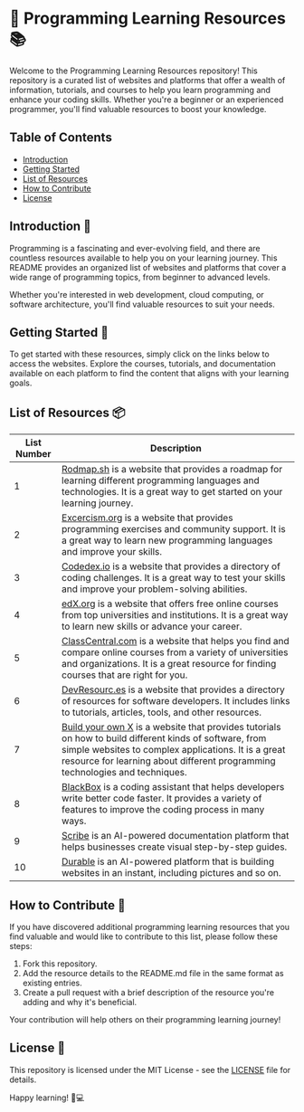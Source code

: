 # 🚀 Programming Learning Resources 📚

Welcome to the Programming Learning Resources repository! This repository is a curated list of websites and platforms that offer a wealth of information, tutorials, and courses to help you learn programming and enhance your coding skills. Whether you're a beginner or an experienced programmer, you'll find valuable resources to boost your knowledge.

## Table of Contents
- [Introduction](#introduction)
- [Getting Started](#getting-started)
- [List of Resources](#list-of-resources)
- [How to Contribute](#how-to-contribute)
- [License](#license)

## Introduction 🌟
Programming is a fascinating and ever-evolving field, and there are countless resources available to help you on your learning journey. This README provides an organized list of websites and platforms that cover a wide range of programming topics, from beginner to advanced levels. 

Whether you're interested in web development, cloud computing, or software architecture, you'll find valuable resources to suit your needs.

## Getting Started 🚦
To get started with these resources, simply click on the links below to access the websites. Explore the courses, tutorials, and documentation available on each platform to find the content that aligns with your learning goals.

## List of Resources 📦
|List Number|Description|
|-----------|-----------|
|1|[Rodmap.sh](https://roadmap.sh) is a website that provides a roadmap for learning different programming languages and technologies. It is a great way to get started on your learning journey.|
|2|[Excercism.org](https://exercism.org/) is a website that provides programming exercises and community support. It is a great way to learn new programming languages and improve your skills.|
|3|[Codedex.io](https://www.codedex.io/) is a website that provides a directory of coding challenges. It is a great way to test your skills and improve your problem-solving abilities.|
|4|[edX.org](https://www.edx.org/) is a website that offers free online courses from top universities and institutions. It is a great way to learn new skills or advance your career.|
|5|[ClassCentral.com](https://www.classcentral.com/) is a website that helps you find and compare online courses from a variety of universities and organizations. It is a great resource for finding courses that are right for you.|
|6|[DevResourc.es](https://devresourc.es) is a website that provides a directory of resources for software developers. It includes links to tutorials, articles, tools, and other resources.|
|7|[Build your own X](https://build-your-own-x.vercel.app/) is a website that provides tutorials on how to build different kinds of software, from simple websites to complex applications. It is a great resource for learning about different programming technologies and techniques.|
|8|[BlackBox](https://www.useblackbox.io/) is a coding assistant that helps developers write better code faster. It provides a variety of features to improve the coding process in many ways.|
|9|[Scribe](https://scribehow.com/scribe-ai) is an AI-powered documentation platform that helps businesses create visual step-by-step guides.|
|10|[Durable](https://durable.co/) is an AI-powered platform that is building websites in an instant, including pictures and so on.|

## How to Contribute 🤝
If you have discovered additional programming learning resources that you find valuable and would like to contribute to this list, please follow these steps:
1. Fork this repository.
2. Add the resource details to the README.md file in the same format as existing entries.
3. Create a pull request with a brief description of the resource you're adding and why it's beneficial.

Your contribution will help others on their programming learning journey!

## License 📄
This repository is licensed under the MIT License - see the [LICENSE](LICENSE) file for details.

Happy learning! 📖💻
